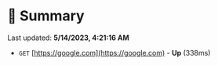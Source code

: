# 📖 Summary
Last updated: **5/14/2023, 4:21:16 AM**

- `GET` [https://google.com](https://google.com) - **Up** (338ms)
